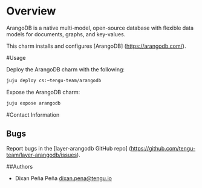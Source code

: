 # Overview

ArangoDB is a native multi-model, open-source database with flexible
data models for documents, graphs, and key-values.

This charm installs and configures [ArangoDB] (https://arangodb.com/).

#Usage

Deploy the ArangoDB charm with the following:

```bash
juju deploy cs:~tengu-team/arangodb
```

Expose the ArangoDB charm:

```bash
juju expose arangodb
```

#Contact Information

## Bugs

Report bugs in the [layer-arangodb GitHub repo] (https://github.com/tengu-team/layer-arangodb/issues).

##Authors

 - Dixan Peña Peña <dixan.pena@tengu.io>
